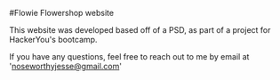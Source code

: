 #Flowie Flowershop website

This website was developed based off of a PSD, as part of a project for HackerYou's bootcamp. 

If you have any questions, feel free to reach out to me by email at 'noseworthyjesse@gmail.com'